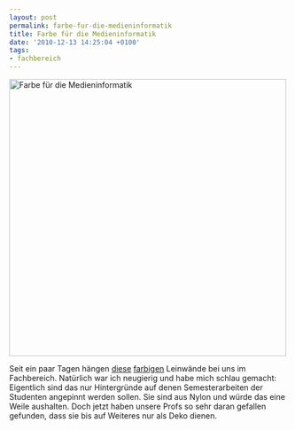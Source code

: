 ```yaml
---
layout: post
permalink: farbe-fur-die-medieninformatik
title: Farbe für die Medieninformatik
date: '2010-12-13 14:25:04 +0100'
tags:
- fachbereich
---
```

<p><a href="http://www.flickr.com/photos/tacker/tags/hsrmmifarbleinwaende/"><img src="http://farm6.static.flickr.com/5088/5257370522_70cb733e64.jpg" alt="Farbe für die Medieninformatik" width="500" /></a></p>
<p>Seit ein paar Tagen hängen <a href="http://www.flickr.com/photos/tacker/5257370522/">diese</a> <a href="http://www.flickr.com/photos/tacker/5257371028/">farbigen</a> Leinwände bei uns im Fachbereich. Natürlich war ich neugierig und habe mich schlau gemacht: Eigentlich sind das nur Hintergründe auf denen Semesterarbeiten der Studenten angepinnt werden sollen. Sie sind aus Nylon und würde das eine Weile aushalten. Doch jetzt haben unsere Profs so sehr daran gefallen gefunden, dass sie bis auf Weiteres nur als Deko dienen.</p>
